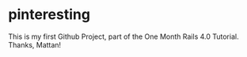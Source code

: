 pinteresting
============

This is my first Github Project, part of the One Month Rails 4.0 Tutorial. Thanks, Mattan!